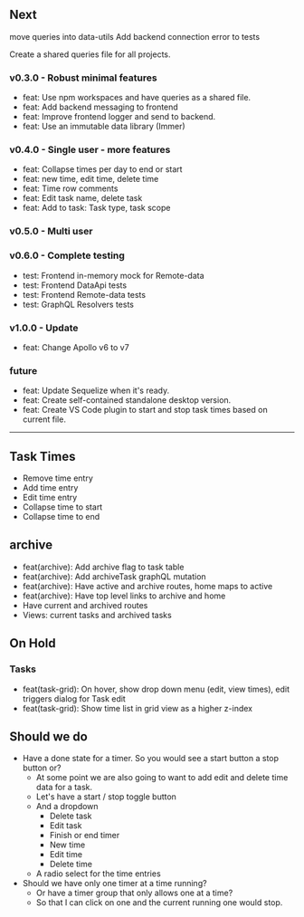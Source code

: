 ## Next

move queries into data-utils
Add backend connection error to tests

Create a shared queries file for all projects.

### v0.3.0 - Robust minimal features

- feat: Use npm workspaces and have queries as a shared file.
- feat: Add backend messaging to frontend
- feat: Improve frontend logger and send to backend.
- feat: Use an immutable data library (Immer)

### v0.4.0 - Single user - more features

- feat: Collapse times per day to end or start
- feat: new time, edit time, delete time
- feat: Time row comments
- feat: Edit task name, delete task
- feat: Add to task: Task type, task scope

### v0.5.0 - Multi user

### v0.6.0 - Complete testing

- test: Frontend in-memory mock for Remote-data
- test: Frontend DataApi tests
- test: Frontend Remote-data tests
- test: GraphQL Resolvers tests

### v1.0.0 - Update

- feat: Change Apollo v6 to v7

### future

- feat: Update Sequelize when it's ready.
- feat: Create self-contained standalone desktop version.
- feat: Create VS Code plugin to start and stop task times based on current file.

---

## Task Times

- Remove time entry
- Add time entry
- Edit time entry
- Collapse time to start
- Collapse time to end

## archive

- feat(archive): Add archive flag to task table
- feat(archive): Add archiveTask graphQL mutation
- feat(archive): Have active and archive routes, home maps to active
- feat(archive): Have top level links to archive and home
- Have current and archived routes
- Views: current tasks and archived tasks

## On Hold

### Tasks

- feat(task-grid): On hover, show drop down menu (edit, view times), edit triggers dialog for Task edit
- feat(task-grid): Show time list in grid view as a higher z-index

## Should we do

- Have a done state for a timer. So you would see a start button a stop button or?
  - At some point we are also going to want to add edit and delete time data for a task.
  - Let's have a start / stop toggle button
  - And a dropdown
    - Delete task
    - Edit task
    - Finish or end timer
    - New time
    - Edit time
    - Delete time
  - A radio select for the time entries
- Should we have only one timer at a time running?
  - Or have a timer group that only allows one at a time?
  - So that I can click on one and the current running one would stop.
